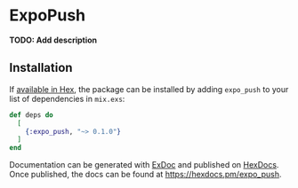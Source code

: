 # ExpoPush

**TODO: Add description**

## Installation

If [available in Hex](https://hex.pm/docs/publish), the package can be installed
by adding `expo_push` to your list of dependencies in `mix.exs`:

```elixir
def deps do
  [
    {:expo_push, "~> 0.1.0"}
  ]
end
```

Documentation can be generated with [ExDoc](https://github.com/elixir-lang/ex_doc)
and published on [HexDocs](https://hexdocs.pm). Once published, the docs can
be found at <https://hexdocs.pm/expo_push>.

